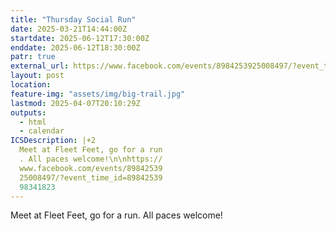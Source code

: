```yaml
---
title: "Thursday Social Run"
date: 2025-03-21T14:44:00Z
startdate: 2025-06-12T17:30:00Z
enddate: 2025-06-12T18:30:00Z
patr: true
external_url: https://www.facebook.com/events/8984253925008497/?event_time_id=8984253998341823
layout: post
location: 
feature-img: "assets/img/big-trail.jpg"
lastmod: 2025-04-07T20:10:29Z
outputs:
  - html
  - calendar
ICSDescription: |+2
  Meet at Fleet Feet, go for a run  . All paces welcome!\n\nhttps://  www.facebook.com/events/89842539  25008497/?event_time_id=89842539  98341823
---
```


Meet at Fleet Feet, go for a run. All paces welcome!<br>
  <br>
  

